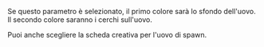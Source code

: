 Se questo parametro è selezionato, il primo colore sarà lo sfondo dell'uovo. Il secondo colore saranno i cerchi sull'uovo.

Puoi anche scegliere la scheda creativa per l'uovo di spawn.
